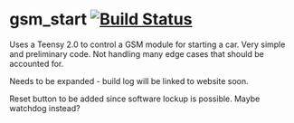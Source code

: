 # gsm_start [![Build Status](https://travis-ci.org/king-jam/gsm_start.svg?branch=master)](https://travis-ci.org/king-jam/gsm_start)

Uses a Teensy 2.0 to control a GSM module for starting a car. Very simple and preliminary code. Not handling many edge cases that should be accounted for.

Needs to be expanded - build log will be linked to website soon.

Reset button to be added since software lockup is possible. Maybe watchdog instead?
